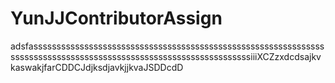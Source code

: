 # YunJJContributorAssign
adsfasssssssssssssssssssssssssssssssssssssssssssssssssssssssssssssssssssssssssssssssssssssssssssssssssssssssssssssssssssiiiXCZzxdcdsajkvkaswakjfarCDDCJdjksdjavkjjkvaJSDDcdD
